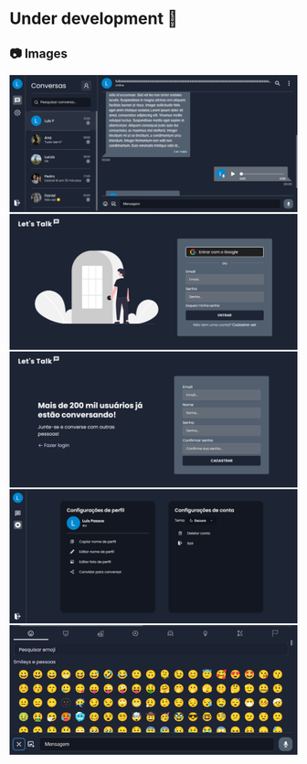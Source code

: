 # Under development 🚧

## :camera: Images

<img alt="Chat page" src=".github/images/chat_page.png" />
<img alt="Login Page" src='.github/images/login_page.png' />
<img alt='Registration Page' src='.github/images/registration_page.png' />
<img alt='Configurations Page' src='.github/images/configurations_page.png' />
<img alt='Emoji Picker' src='.github/images/emoji_picker.png' />
